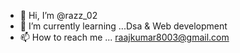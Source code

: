 - 👋 Hi, I’m @razz_02
- 🌱 I’m currently learning ...Dsa & Web development
- 📫 How to reach me ... raajkumar8003@gmail.com

<!---
Razz2004/Razz2004 is a ✨ special ✨ repository because its `README.md` (this file) appears on your GitHub profile.
You can click the Preview link to take a look at your changes.
--->

